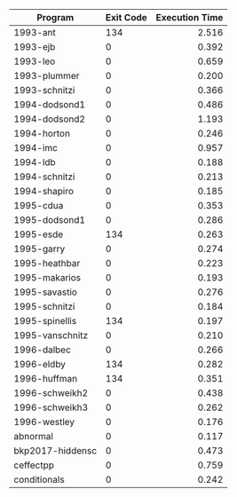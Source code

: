 | Program | Exit Code | Execution Time |
| ------- |:--------- | --------------:|
| 1993-ant | 134 | 2.516 |
| 1993-ejb | 0 | 0.392 |
| 1993-leo | 0 | 0.659 |
| 1993-plummer | 0 | 0.200 |
| 1993-schnitzi | 0 | 0.366 |
| 1994-dodsond1 | 0 | 0.486 |
| 1994-dodsond2 | 0 | 1.193 |
| 1994-horton | 0 | 0.246 |
| 1994-imc | 0 | 0.957 |
| 1994-ldb | 0 | 0.188 |
| 1994-schnitzi | 0 | 0.213 |
| 1994-shapiro | 0 | 0.185 |
| 1995-cdua | 0 | 0.353 |
| 1995-dodsond1 | 0 | 0.286 |
| 1995-esde | 134 | 0.263 |
| 1995-garry | 0 | 0.274 |
| 1995-heathbar | 0 | 0.223 |
| 1995-makarios | 0 | 0.193 |
| 1995-savastio | 0 | 0.276 |
| 1995-schnitzi | 0 | 0.184 |
| 1995-spinellis | 134 | 0.197 |
| 1995-vanschnitz | 0 | 0.210 |
| 1996-dalbec | 0 | 0.266 |
| 1996-eldby | 134 | 0.282 |
| 1996-huffman | 134 | 0.351 |
| 1996-schweikh2 | 0 | 0.438 |
| 1996-schweikh3 | 0 | 0.262 |
| 1996-westley | 0 | 0.176 |
| abnormal | 0 | 0.117 |
| bkp2017-hiddensc | 0 | 0.473 |
| ceffectpp | 0 | 0.759 |
| conditionals | 0 | 0.242 |
